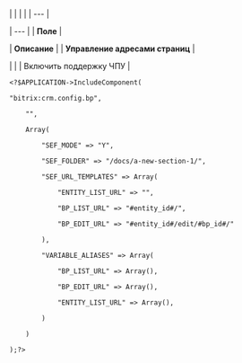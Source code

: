 |  |  |  |
| --- |

| --- |
| **Поле** |

| **Описание** |
| **Управление адресами страниц** |

| |
| Включить поддержку ЧПУ |

```
<?$APPLICATION->IncludeComponent(

"bitrix:crm.config.bp",

	"",

	Array(

		"SEF_MODE" => "Y",

		"SEF_FOLDER" => "/docs/a-new-section-1/",

		"SEF_URL_TEMPLATES" => Array(

			"ENTITY_LIST_URL" => "",

			"BP_LIST_URL" => "#entity_id#/",

			"BP_EDIT_URL" => "#entity_id#/edit/#bp_id#/"

		),

		"VARIABLE_ALIASES" => Array(

			"BP_LIST_URL" => Array(),

			"BP_EDIT_URL" => Array(),

			"ENTITY_LIST_URL" => Array(),

		)

	)

);?>


```